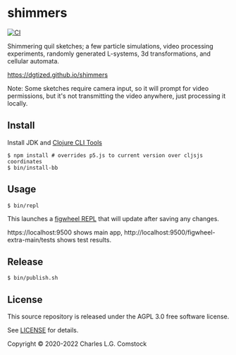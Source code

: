 # shimmers

[![CI](https://github.com/dgtized/shimmers/actions/workflows/test.yml/badge.svg?branch=master)](https://github.com/dgtized/shimmers/actions/workflows/test.yml)

Shimmering quil sketches; a few particle simulations, video processing
experiments, randomly generated L-systems, 3d transformations, and cellular
automata.

https://dgtized.github.io/shimmers

Note: Some sketches require camera input, so it will prompt for video
permissions, but it's not transmitting the video anywhere, just processing it
locally.

## Install

Install JDK and [Clojure CLI Tools](https://clojure.org/guides/getting_started)

    $ npm install # overrides p5.js to current version over cljsjs coordinates
    $ bin/install-bb

## Usage

    $ bin/repl

This launches a [figwheel REPL](https://figwheel.org/) that will update after saving any changes.

https://localhost:9500 shows main app,
http://localhost:9500/figwheel-extra-main/tests shows test results.

## Release

    $ bin/publish.sh

## License

This source repository is released under the AGPL 3.0 free software license.

See [LICENSE](LICENSE) for details.

Copyright © 2020-2022 Charles L.G. Comstock
